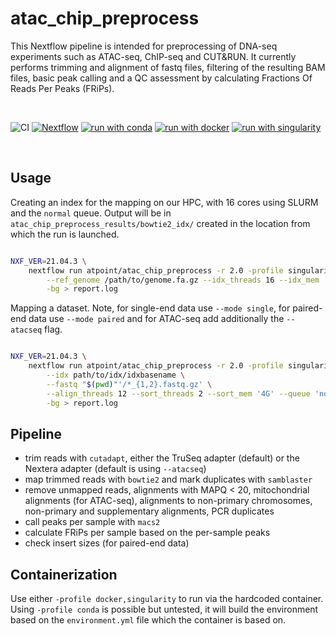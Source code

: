 # atac_chip_preprocess

This Nextflow pipeline is intended for preprocessing of DNA-seq
experiments such as ATAC-seq, ChIP-seq and CUT&RUN. It currently
performs trimming and alignment of fastq files, filtering of the
resulting BAM files, basic peak calling and a QC assessment by
calculating Fractions Of Reads Per Peaks (FRiPs). 

<br>

![CI](https://github.com/ATpoint/atac_chip_preprocess/actions/workflows/basic_test.yml/badge.svg)
[![Nextflow](https://img.shields.io/badge/nextflow%20DSL2-%E2%89%A4%2021.04.3-23aa62.svg?labelColor=000000)](https://www.nextflow.io/)
[![run with conda](http://img.shields.io/badge/run%20with-conda-3EB049?labelColor=000000&logo=anaconda)](https://docs.conda.io/en/latest/)
[![run with docker](https://img.shields.io/badge/run%20with-docker-0db7ed?labelColor=000000&logo=docker)](https://www.docker.com/)
[![run with singularity](https://img.shields.io/badge/run%20with-singularity-1d355c.svg?labelColor=000000)](https://sylabs.io/docs/)

<br>

## Usage

Creating an index for the mapping on our HPC, with 16 cores using SLURM and the `normal` queue.
Output will be in `atac_chip_preprocess_results/bowtie2_idx/` created in the location from which the run is launched.

```bash

NXF_VER=21.04.3 \
    nextflow run atpoint/atac_chip_preprocess -r 2.0 -profile singularity,slurm -with-trace -with-report report.html \
        --ref_genome /path/to/genome.fa.gz --idx_threads 16 --idx_mem '16.GB' --only_idx --queue 'normal' \
        -bg > report.log

```

Mapping a dataset. Note, for single-end data use `--mode single`, for paired-end data use `--mode paired` and for ATAC-seq
add additionally the `--atacseq` flag.

```bash

NXF_VER=21.04.3 \
    nextflow run atpoint/atac_chip_preprocess -r 2.0 -profile singularity,slurm -with-trace -with-report report.html \
        --idx path/to/idx/idxbasename \
        --fastq "$(pwd)"'/*_{1,2}.fastq.gz' \
        --align_threads 12 --sort_threads 2 --sort_mem '4G' --queue 'normal' \
        -bg > report.log

```

## Pipeline

- trim reads with `cutadapt`, either the TruSeq adapter (default) or the Nextera adapter (default is using `--atacseq`)
- map trimmed reads with `bowtie2` and mark duplicates with `samblaster`
- remove unmapped reads, alignments with MAPQ < 20, mitochondrial alignments (for ATAC-seq), alignments to non-primary chromosomes,
non-primary and supplementary alignments, PCR duplicates
- call peaks per sample with `macs2`
- calculate FRiPs per sample based on the per-sample peaks
- check insert sizes (for paired-end data)

## Containerization

Use either `-profile docker,singularity` to run via the hardcoded container. 
Using `-profile conda` is possible but untested, it will build the environment based on the `environment.yml` file which the container is based on.

